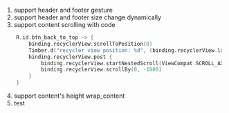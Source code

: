 1. support header and footer gesture
2. support header and footer size change dynamically
3. support content scrolling with code
```kotlin
    R.id.btn_back_to_top -> {
        binding.recyclerView.scrollToPosition(0)
        Timber.d("recycler view position: %d", (binding.recyclerView.layoutManager as LinearLayoutManager).findFirstVisibleItemPosition())
        binding.recyclerView.post {
            binding.recyclerView.startNestedScroll(ViewCompat.SCROLL_AXIS_VERTICAL, ViewCompat.TYPE_TOUCH)
            binding.recyclerView.scrollBy(0, -1000)
        }
    }
```

4. support content's height wrap_content
5. test